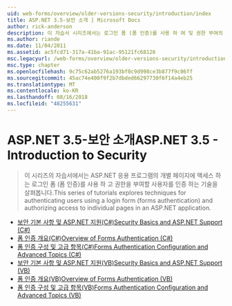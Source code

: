 ```yaml
---
uid: web-forms/overview/older-versions-security/introduction/index
title: ASP.NET 3.5-보안 소개 | Microsoft Docs
author: rick-anderson
description: 이 자습서 시리즈에서는 로그인 폼 (폼 인증)를 사용 하 여 및 권한 부여의 개별 페이지에 액세스 하는 사용자를 인증 하는 기술을 탐색 하는 중...
ms.author: riande
ms.date: 11/04/2011
ms.assetid: ac5fcd71-317a-41ba-91ac-95121fc68126
msc.legacyurl: /web-forms/overview/older-versions-security/introduction
msc.type: chapter
ms.openlocfilehash: 9c75c62ab5276a193bf0c9d998ce3b877f9c06ff
ms.sourcegitcommit: 45ac74e400f9f2b7dbded66297730f6f14a4eb25
ms.translationtype: MT
ms.contentlocale: ko-KR
ms.lasthandoff: 08/16/2018
ms.locfileid: "48255631"
---
```

<a name="aspnet-35---introduction-to-security"></a><span data-ttu-id="ebd22-103">ASP.NET 3.5-보안 소개</span><span class="sxs-lookup"><span data-stu-id="ebd22-103">ASP.NET 3.5 - Introduction to Security</span></span>
====================
> <span data-ttu-id="ebd22-104">이 시리즈의 자습서에서는 ASP.NET 응용 프로그램의 개별 페이지에 액세스 하는 로그인 폼 (폼 인증)를 사용 하 고 권한을 부여할 사용자를 인증 하는 기술을 살펴봅니다.</span><span class="sxs-lookup"><span data-stu-id="ebd22-104">This series of tutorials explores techniques for authenticating users using a login form (forms authentication) and authorizing access to individual pages in an ASP.NET application.</span></span>


- [<span data-ttu-id="ebd22-105">보안 기본 사항 및 ASP.NET 지원(C#)</span><span class="sxs-lookup"><span data-stu-id="ebd22-105">Security Basics and ASP.NET Support (C#)</span></span>](security-basics-and-asp-net-support-cs.md)
- [<span data-ttu-id="ebd22-106">폼 인증 개요(C#)</span><span class="sxs-lookup"><span data-stu-id="ebd22-106">Overview of Forms Authentication (C#)</span></span>](an-overview-of-forms-authentication-cs.md)
- [<span data-ttu-id="ebd22-107">폼 인증 구성 및 고급 항목(C#)</span><span class="sxs-lookup"><span data-stu-id="ebd22-107">Forms Authentication Configuration and Advanced Topics (C#)</span></span>](forms-authentication-configuration-and-advanced-topics-cs.md)
- [<span data-ttu-id="ebd22-108">보안 기본 사항 및 ASP.NET 지원(VB)</span><span class="sxs-lookup"><span data-stu-id="ebd22-108">Security Basics and ASP.NET Support (VB)</span></span>](security-basics-and-asp-net-support-vb.md)
- [<span data-ttu-id="ebd22-109">폼 인증 개요(VB)</span><span class="sxs-lookup"><span data-stu-id="ebd22-109">Overview of Forms Authentication (VB)</span></span>](an-overview-of-forms-authentication-vb.md)
- [<span data-ttu-id="ebd22-110">폼 인증 구성 및 고급 항목(VB)</span><span class="sxs-lookup"><span data-stu-id="ebd22-110">Forms Authentication Configuration and Advanced Topics (VB)</span></span>](forms-authentication-configuration-and-advanced-topics-vb.md)
